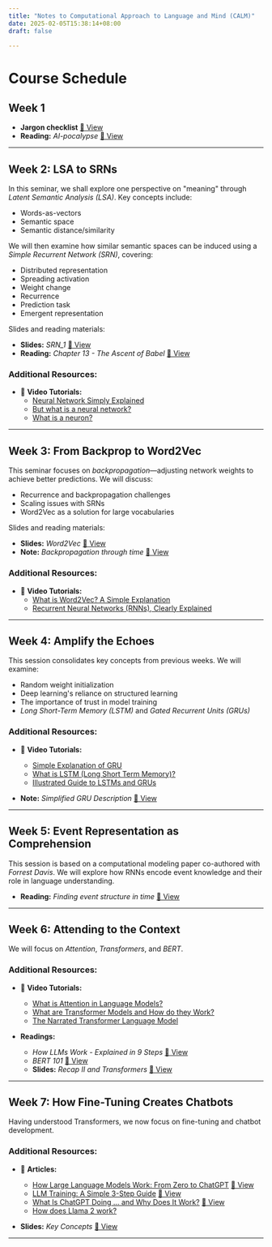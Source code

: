 ```yaml
---
title: "Notes to Computational Approach to Language and Mind (CALM)"
date: 2025-02-05T15:38:14+08:00
draft: false

---
```


# Course Schedule

## Week 1

- **Jargon checklist** [📄 View](Jargon_checklist.pdf)
- **Reading:** *AI-pocalypse* [📄 View](AI-pocalypse.pdf)

---

## Week 2: LSA to SRNs

In this seminar, we shall explore one perspective on "meaning" through *Latent Semantic Analysis (LSA)*. Key concepts include: 
- Words-as-vectors
- Semantic space
- Semantic distance/similarity  

We will then examine how similar semantic spaces can be induced using a *Simple Recurrent Network (SRN)*, covering:
- Distributed representation
- Spreading activation
- Weight change
- Recurrence
- Prediction task
- Emergent representation

Slides and reading materials:
- **Slides:** *SRN_1* [📄 View](SRN_1.pdf)
- **Reading:** *Chapter 13 - The Ascent of Babel* [📄 View](Chap13_TheAscentofBabel.pdf)

### Additional Resources:
- 🎥 **Video Tutorials:**  
  - [Neural Network Simply Explained](https://www.youtube.com/watch?v=ER2It2mIagI)  
  - [But what is a neural network?](https://www.youtube.com/watch?v=aircAruvnKk&t=0s)  
  - [What is a neuron?](https://www.youtube.com/watch?v=VhRtaziEWd4)  

---

## Week 3: From Backprop to Word2Vec  

This seminar focuses on *backpropagation*—adjusting network weights to achieve better predictions. We will discuss:
- Recurrence and backpropagation challenges
- Scaling issues with SRNs
- Word2Vec as a solution for large vocabularies

Slides and reading materials:
- **Slides:** *Word2Vec* [📄 View](Word2Vec.pdf)
- **Note:** *Backpropagation through time* [📄 View](Backpropagation_through_time.pdf)

### Additional Resources:
- 🎥 **Video Tutorials:**  
  - [What is Word2Vec? A Simple Explanation](https://www.youtube.com/watch?v=hQwFeIupNP0&t=45s)  
  - [Recurrent Neural Networks (RNNs), Clearly Explained](https://www.youtube.com/watch?v=AsNTP8Kwu80)  

---

## Week 4: Amplify the Echoes  

This session consolidates key concepts from previous weeks. We will examine:
- Random weight initialization
- Deep learning's reliance on structured learning
- The importance of trust in model training  
- *Long Short-Term Memory (LSTM)* and *Gated Recurrent Units (GRUs)*  

### Additional Resources:
- 🎥 **Video Tutorials:**  
  - [Simple Explanation of GRU](https://www.youtube.com/watch?v=tOuXgORsXJ4)  
  - [What is LSTM (Long Short Term Memory)?](https://www.youtube.com/watch?v=b61DPVFX03I)  
  - [Illustrated Guide to LSTMs and GRUs](https://www.youtube.com/watch?v=8HyCNIVRbSU&t=32s)  

- **Note:** *Simplified GRU Description* [📄 View](simplistic_GRU.pdf)  

---

## Week 5: Event Representation as Comprehension  

This session is based on a computational modeling paper co-authored with *Forrest Davis*. We will explore how RNNs encode event knowledge and their role in language understanding.

- **Reading:** *Finding event structure in time* [📄 View](Davis_Altmann_2021.pdf)

---

## Week 6: Attending to the Context  

We will focus on *Attention*, *Transformers*, and *BERT*.  

### Additional Resources:
- 🎥 **Video Tutorials:**  
  - [What is Attention in Language Models?](https://www.youtube.com/watch?v=j10yrR6PPfg)  
  - [What are Transformer Models and How do they Work?](https://www.youtube.com/watch?v=tsbRdJbJi9U)  
  - [The Narrated Transformer Language Model](https://www.youtube.com/watch?v=-QH8fRhqFHM&t=4s)  

- **Readings:**
  - *How LLMs Work - Explained in 9 Steps* [📄 View](How_LLMs_Work_Explained_in_9_Steps.pdf)  
  - *BERT 101* [📄 View](BERT101.pdf)  
  - **Slides:** *Recap II and Transformers* [📄 View](Recap_II_and_Transformers.pdf)  

---

## Week 7: How Fine-Tuning Creates Chatbots  

Having understood Transformers, we now focus on fine-tuning and chatbot development.  

### Additional Resources:
- 📖 **Articles:**
  - [How Large Language Models Work: From Zero to ChatGPT](https://medium.com/data-science-at-microsoft/how-large-language-models-work-91c362f5b78f) [📄 View](How_LLMs_Work_From_Zero_to_ChatGPT.pdf)  
  - [LLM Training: A Simple 3-Step Guide](https://masteringllm.medium.com/llm-training-a-simple-3-step-guide-you-wont-find-anywhere-else-98ee218809e5) [📄 View](LLM_Training.pdf)  
  - [What Is ChatGPT Doing … and Why Does It Work?](https://writings.stephenwolfram.com/2023/02/what-is-chatgpt-doing-and-why-does-it-work/) [📄 View](What_is_ChatGPT_doing.pdf)  
  - [How does Llama 2 work?](https://www.ibm.com/think/topics/llama-2#:~:text=Llama%202%20is%20a%20family%20of%20transformer%2Dbased%20autoregressive%20causal,the%20next%20word(s).0)  

- **Slides:** *Key Concepts* [📄 View](Key_concepts.pdf)  

---
